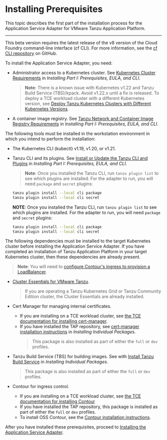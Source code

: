 # Installing Prerequisites

This topic describes the first part of the installation process for the Application Service Adapter for VMware Tanzu Application Platform.

----

This beta version requires the latest release of the v8 version of the Cloud Foundry command-line interface (cf CLI).
For more information, see the [cf CLI repository](https://github.com/cloudfoundry/cli) on GitHub.

To install the Application Service Adapter, you need:

* Administrator access to a Kubernetes cluster. See [Kubernetes Cluster Requirements](https://docs.vmware.com/en/VMware-Tanzu-Application-Platform/0.4/tap/GUID-install-general.html#kubernetes-cluster-requirements-2) in _Installing Part I: Prerequisites, EULA, and CLI_.
   > **Note**: There is a known issue with Kubernetes v1.22 and Tanzu Build Service (TBS)/kpack. Avoid v1.22.x until a fix is released. To deploy a TCE workload cluster with a different Kubernetes version, see [Deploy Tanzu Kubernetes Clusters with Different Kubernetes Versions](https://docs.vmware.com/en/VMware-Tanzu-Kubernetes-Grid/1.3/vmware-tanzu-kubernetes-grid-13/GUID-tanzu-k8s-clusters-k8s-versions.html).

* A container image registry. See [Tanzu Network and Container Image Registry Requirements](https://docs.vmware.com/en/VMware-Tanzu-Application-Platform/0.4/tap/GUID-install-general.html#tanzu-network-and-container-image-registry-requirements-1) in _Installing Part I: Prerequisites, EULA, and CLI_.

The following tools must be installed in the workstation environment in which you intend to perform the installation:

* The Kubernetes CLI (kubectl) v1.19, v1.20, or v1.21.

* Tanzu CLI and its plugins. See [Install or Update the Tanzu CLI and Plugins](https://docs.vmware.com/en/VMware-Tanzu-Application-Platform/0.4/tap/GUID-install-general.html#install-or-update-the-tanzu-cli-and-plugins-5) in _Installing Part I: Prerequisites, EULA, and CLI_.
   > **Note**: Once you installed the Tanzu CLI, run `tanzu plugin list` to see which plugins are installed. For the adapter to run, you will need `package` and `secret` plugins:
    ```bash
    tanzu plugin install --local cli package
    tanzu plugin install --local cli secret
    ```

    **NOTE**: Once you installed the Tanzu CLI, run `tanzu plugin list` to see which plugins are installed. For the adapter to run, you will need `package` and `secret` plugins:
    ```bash
    tanzu plugin install --local cli package
    tanzu plugin install --local cli secret
    ```

The following dependencies must be installed to the target Kubernetes cluster before installing the Application Service Adapter. If you have completed an installation of Tanzu Application Platform in your target Kubernetes cluster, then these dependencies are already present.
   > **Note**: You will need to [configure Contour's ingress to provision a LoadBalancer](https://docs.vmware.com/en/VMware-Tanzu-Application-Platform/0.4/tap/GUID-install.html#configure-loadbalancer-for-contour-ingress-5).

* [Cluster Essentials for VMware Tanzu](https://docs.vmware.com/en/VMware-Tanzu-Application-Platform/0.4/tap/GUID-install-general.html#install-cluster-essentials-for-vmware-tanzu-5).
   > If you are operating a Tanzu Kubernetes Grid or Tanzu Community Edition cluster, the Cluster Essentials are already installed.

* Cert Manager for managing internal certificates.
   * If you are installing on a TCE workload cluster, see [the TCE documentation for installing cert-manager](https://tanzucommunityedition.io/docs/latest/package-readme-cert-manager-1.6.1/).
   * If you have installed the TAP repository, see [cert-manager installation instructions](https://docs.vmware.com/en/VMware-Tanzu-Application-Platform/0.4/tap/GUID-install-components.html#install-prereqs) in _Installing Individual Packages_.
      > This package is also installed as part of either the `full` or `dev` profiles.

* Tanzu Build Service (TBS) for building images. See with [Install Tanzu Build Service](https://docs.vmware.com/en/VMware-Tanzu-Application-Platform/0.4/tap/GUID-install-components.html#install-tbs) in _Installing Individual Packages_.
   > This package is also installed as part of either the `full` or `dev` profiles.

* Contour for ingress control.
   * If you are installing on a TCE workload cluster, see [the TCE documentation for installing Contour](https://tanzucommunityedition.io/docs/latest/package-readme-contour-1.19.1/)
   * If you have installed the TAP repository, this package is installed as part of either the `full` or `dev` profiles.
   * To install OSS Contour, see the [Contour installation instructions](https://projectcontour.io/getting-started/).

After you have installed these prerequisites, proceed to [Installing the Application Service Adapter](install.md).

